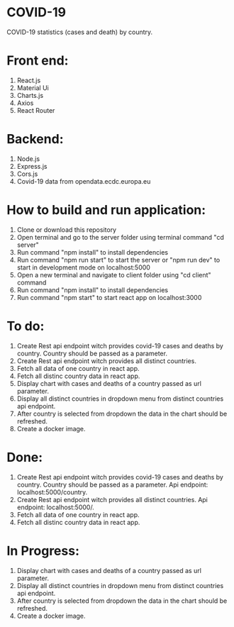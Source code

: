 # COVID-19
COVID-19 statistics (cases and death) by country.

# Front end:
1. React.js
2. Material Ui
3. Charts.js
4. Axios
5. React Router

# Backend: 
1. Node.js
2. Express.js
3. Cors.js
4. Covid-19 data from opendata.ecdc.europa.eu

# How to build and run application:
1. Clone or download this repository
2. Open terminal and go to the server folder using terminal command "cd server"
3. Run command "npm install" to install dependencies
4. Run command "npm run start" to start the server or "npm run dev" to start in development mode on localhost:5000
5. Open a new terminal and navigate to client folder using "cd client" command
6. Run command "npm install" to install dependencies
7. Run command "npm start" to start react app on localhost:3000
# To do:
1. Create Rest api endpoint witch provides covid-19 cases and deaths by country. Country should be passed as a parameter.
2. Create Rest api endpoint witch provides all distinct countries.
3. Fetch all data of one country in react app.
4. Fetch all distinc country data in react app.
5. Display chart with cases and deaths of a country passed as url parameter.
6. Display all distinct countries in dropdown menu from distinct countries api endpoint.
7. After country is selected from dropdown the data in the chart should be refreshed.
8. Create a docker image.

# Done:
1. Create Rest api endpoint witch provides covid-19 cases and deaths by country. Country should be passed as a parameter. Api endpoint: localhost:5000/country.
2. Create Rest api endpoint witch provides all distinct countries. Api endpoint: localhost:5000/.
3. Fetch all data of one country in react app.
4. Fetch all distinc country data in react app.
# In Progress:
1. Display chart with cases and deaths of a country passed as url parameter.
2. Display all distinct countries in dropdown menu from distinct countries api endpoint.
3. After country is selected from dropdown the data in the chart should be refreshed.
4. Create a docker image.
